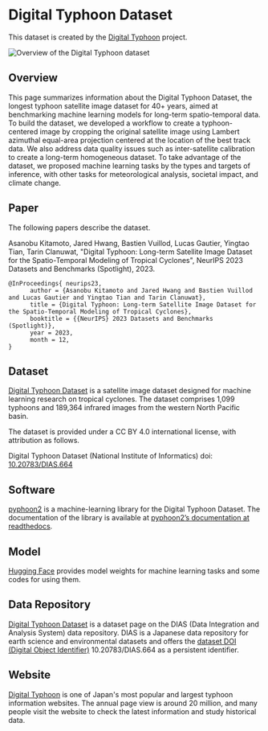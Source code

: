 # Digital Typhoon Dataset

This dataset is created by the [Digital Typhoon](http://agora.ex.nii.ac.jp/digital-typhoon/) project. 

![Overview of the Digital Typhoon dataset](http://agora.ex.nii.ac.jp/digital-typhoon/dataset/overview.png)

## Overview

This page summarizes information about the Digital Typhoon Dataset, the longest typhoon satellite image dataset for 40+ years, aimed at benchmarking machine learning models for long-term spatio-temporal data. To build the dataset, we developed a workflow to create a typhoon-centered image by cropping the original satellite image using Lambert azimuthal equal-area projection centered at the location of the best track data. We also address data quality issues such as inter-satellite calibration to create a long-term homogeneous dataset. To take advantage of the dataset, we proposed machine learning tasks by the types and targets of inference, with other tasks for meteorological analysis, societal impact, and climate change.

## Paper

The following papers describe the dataset. 

Asanobu Kitamoto, Jared Hwang, Bastien Vuillod, Lucas Gautier, Yingtao Tian, Tarin Clanuwat, "Digital Typhoon: Long-term Satellite Image Dataset for the Spatio-Temporal Modeling of Tropical Cyclones", NeurIPS 2023 Datasets and Benchmarks (Spotlight), 2023.

```
@InProceedings{ neurips23,
      author = {Asanobu Kitamoto and Jared Hwang and Bastien Vuillod and Lucas Gautier and Yingtao Tian and Tarin Clanuwat},
      title = {Digital Typhoon: Long-term Satellite Image Dataset for the Spatio-Temporal Modeling of Tropical Cyclones},
      booktitle = {{NeurIPS} 2023 Datasets and Benchmarks (Spotlight)},
      year = 2023,
      month = 12,
}
```

## Dataset

[Digital Typhoon Dataset](http://agora.ex.nii.ac.jp/digital-typhoon/dataset/) is a satellite image dataset designed for machine learning research on tropical cyclones. The dataset comprises 1,099 typhoons and 189,364 infrared images from the western North Pacific basin.

The dataset is provided under a CC BY 4.0 international license, with attribution as follows.

Digital Typhoon Dataset (National Institute of Informatics) 
doi: [10.20783/DIAS.664](https://doi.org/10.20783/DIAS.664)

## Software

[pyphoon2](https://github.com/kitamoto-lab/pyphoon2) is a machine-learning library for the Digital Typhoon Dataset. The documentation of the library is available at [pyphoon2’s documentation at readthedocs](https://pyphoon2.readthedocs.io/en/latest/).

## Model

[Hugging Face](https://huggingface.co/kitamoto-lab) provides model weights for machine learning tasks and some codes for using them. 

## Data Repository

[Digital Typhoon Dataset](https://doi.org/10.20783/DIAS.664) is a dataset page on the DIAS (Data Integration and Analysis System) data repository. DIAS is a Japanese data repository for earth science and environmental datasets and offers the [dataset DOI (Digital Object Identifier)](https://dias.ex.nii.ac.jp/doi/) 10.20783/DIAS.664 as a persistent identifier. 

## Website

[Digital Typhoon](http://agora.ex.nii.ac.jp/digital-typhoon/) is one of Japan's most popular and largest typhoon information websites. The annual page view is around 20 million, and many people visit the website to check the latest information and study historical data. 

